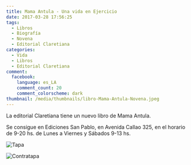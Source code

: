 ```yaml
---
title: Mama Antula - Una vida en Ejercicio
date: 2017-03-28 17:56:25
tags:
  - Libros
  - Biografía
  - Novena
  - Editorial Claretiana
categories:
  - Vida
  - Libros
  - Editorial Claretiana
comment:
  facebook:
    language: es_LA
    comment_count: 20
    comment_colorscheme: dark
thumbnail: /media/thumbnails/libro-Mama-Antula-Novena.jpeg
---
```

La editorial Claretiana tiene un nuevo libro de Mama Antula.
<!-- more -->
Se consigue en Ediciones San Pablo, en Avenida Callao 325, en el horario de 9-20 hs. de Lunes a Viernes y Sábados 9-13 hs.

![Tapa](/media/thumbnails/libro-Mama-Antula-Novena.jpeg)

![Contratapa](/media/thumbnails/libro-Mama-Antula-Novena-contratapa.jpeg)

